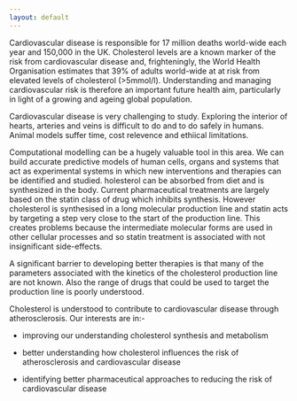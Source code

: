 ```yaml
---
layout: default
---
```


Cardiovascular disease is responsible for 17 million deaths world-wide each year and 150,000 in the UK.  Cholesterol levels are a known marker of the risk from cardiovascular disease and, frighteningly, the World Health Organisation estimates that 39% of adults world-wide at at risk from elevated levels of cholesterol (>5mmol/l).  Understanding and managing cardiovascular risk is therefore an important future health aim, particularly in light of a growing and ageing global population.

Cardiovascular disease is very challenging to study.  Exploring the interior of hearts, arteries and veins is difficult to do and to do safely in humans.  Animal models suffer time, cost relevence and ethiical limitations.

Computational modelling can be a hugely valuable tool in this area.  We can build accurate predictive models of human cells, organs and systems that act as experimental systems in which new interventions and therapies can be identified and studied.  holesterol can be absorbed from diet and is synthesized in the body.  Current pharmaceutical treatments are largely based on the statin class of drug which inhibits synthesis. However cholesterol is synthesised in a long molecular production line and statin acts by targeting a step very close to the start of the production line. This creates problems because the intermediate molecular forms are used in other cellular processes and so statin treatment is associated with not insignificant side-effects.

 

A significant barrier to developing better therapies is that many of the parameters associated with the kinetics of the cholesterol production line are not known.  Also the range of drugs that could be used to target the production line is poorly understood.



Cholesterol is understood to contribute to cardiovascular disease through atherosclerosis. Our interests are in:-

* improving our understanding cholesterol synthesis and metabolism

* better understanding how cholesterol influences the risk of atherosclerosis and cardiovascular disease

* identifying better pharmaceutical approaches to reducing the risk of cardiovascular disease


